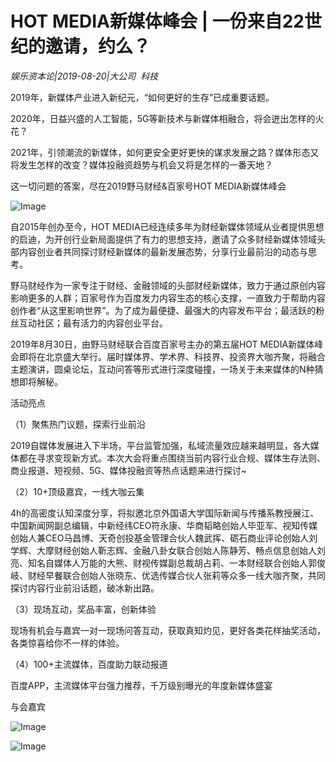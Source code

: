 # HOT MEDIA新媒体峰会 | 一份来自22世纪的邀请，约么？

*娱乐资本论|2019-08-20|大公司 
                                                科技*

2019年，新媒体产业进入新纪元，“如何更好的生存”已成重要话题。

2020年，日益兴盛的人工智能，5G等新技术与新媒体相融合，将会迸出怎样的火花？

2021年，引领潮流的新媒体，如何更安全更好更快的谋求发展之路？媒体形态又将发生怎样的改变？媒体投融资趋势与机会又将是怎样的一番天地？

这一切问题的答案，尽在2019野马财经&百家号HOT MEDIA新媒体峰会

![Image](http://static.ylzbl.com/uploads/ueditor/php/upload/image/20190820/1566278137795902.png)

自2015年创办至今，HOT MEDIA已经连续多年为财经新媒体领域从业者提供思想的启迪，为开创行业新局面提供了有力的思想支持，邀请了众多财经新媒体领域头部内容创业者共同探讨财经新媒体的最新发展态势，分享行业最前沿的动态与思考。

野马财经作为一家专注于财经、金融领域的头部财经新媒体，致力于通过原创内容影响更多的人群；百家号作为百度发力内容生态的核心支撑，一直致力于帮助内容创作者“从这里影响世界”。为了成为最便捷、最强大的内容发布平台；最活跃的粉丝互动社区；最有活力的内容创业平台。

2019年8月30日，由野马财经联合百度百家号主办的第五届HOT MEDIA新媒体峰会即将在北京盛大举行。届时媒体界、学术界、科技界、投资界大咖齐聚，将融合主题演讲，圆桌论坛，互动问答等形式进行深度碰撞，一场关于未来媒体的N种猜想即将解秘。

活动亮点

（1）聚焦热门议题，探索行业前沿

2019自媒体发展进入下半场，平台监管加强，私域流量效应越来越明显，各大媒体都在寻求变现新方式。本次大会将重点围绕当前内容行业合规、媒体生存法则、商业报道、短视频、5G、媒体投融资等热点话题来进行探讨~

（2）10+顶级嘉宾，一线大咖云集

4h的高密度认知深度分享，将拟邀北京外国语大学国际新闻与传播系教授展江、中国新闻网副总编辑，中新经纬CEO符永康、华商韬略创始人毕亚军、视知传媒创始人兼CEO马昌博、天奇创投基金管理合伙人魏武挥、砺石商业评论创始人刘学辉、大摩财经创始人靳志辉、金融八卦女联合创始人陈静芳、畅点信息创始人刘亮、知名自媒体人万能的大熊、财视传媒副总裁胡占莉、一本财经联合创始人郭俊岐、财经早餐联合创始人张晓东、优选传媒合伙人张莉等众多一线大咖齐聚，共同探讨内容行业前沿话题，破冰新出路。

（3）现场互动，奖品丰富，创新体验

现场有机会与嘉宾一对一现场问答互动，获取真知灼见，更好各类花样抽奖活动，各类惊喜给你不一样的体验。

（4）100+主流媒体，百度助力联动报道

百度APP，主流媒体平台强力推荐，千万级别曝光的年度新媒体盛宴

与会嘉宾

![Image](http://static.ylzbl.com/uploads/ueditor/php/upload/image/20190820/1566278149843030.png)

![Image](http://static.ylzbl.com/uploads/ueditor/php/upload/image/20190820/1566278174887215.png)

